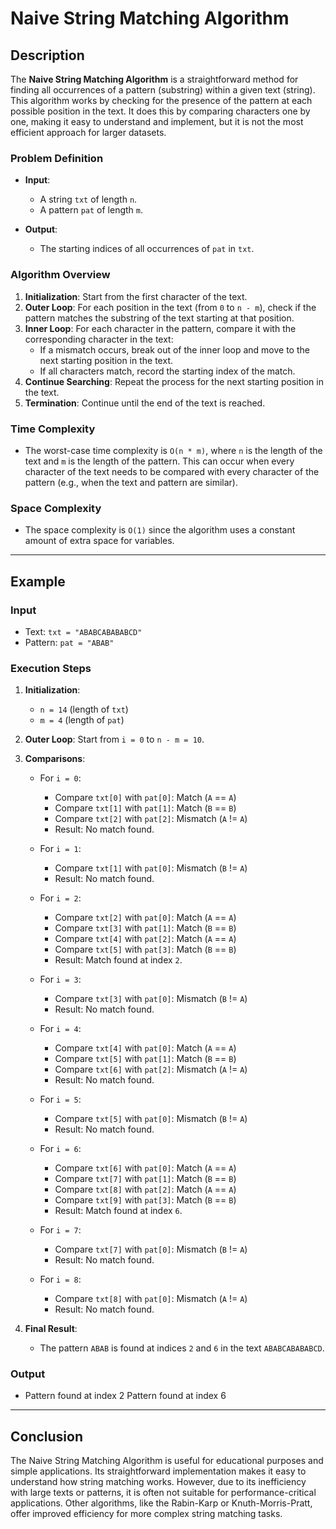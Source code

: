 # Naive String Matching Algorithm

## Description

The **Naive String Matching Algorithm** is a straightforward method for finding all occurrences of a pattern (substring) within a given text (string). This algorithm works by checking for the presence of the pattern at each possible position in the text. It does this by comparing characters one by one, making it easy to understand and implement, but it is not the most efficient approach for larger datasets.

### Problem Definition

- **Input**:
  - A string `txt` of length `n`.
  - A pattern `pat` of length `m`.
  
- **Output**:
  - The starting indices of all occurrences of `pat` in `txt`.

### Algorithm Overview

1. **Initialization**: Start from the first character of the text.
2. **Outer Loop**: For each position in the text (from `0` to `n - m`), check if the pattern matches the substring of the text starting at that position.
3. **Inner Loop**: For each character in the pattern, compare it with the corresponding character in the text:
   - If a mismatch occurs, break out of the inner loop and move to the next starting position in the text.
   - If all characters match, record the starting index of the match.
4. **Continue Searching**: Repeat the process for the next starting position in the text.
5. **Termination**: Continue until the end of the text is reached.

### Time Complexity

- The worst-case time complexity is `O(n * m)`, where `n` is the length of the text and `m` is the length of the pattern. This can occur when every character of the text needs to be compared with every character of the pattern (e.g., when the text and pattern are similar).

### Space Complexity

- The space complexity is `O(1)` since the algorithm uses a constant amount of extra space for variables.

---

## Example

### Input
- Text: `txt = "ABABCABABABCD"`
- Pattern: `pat = "ABAB"`

### Execution Steps

1. **Initialization**: 
   - `n = 14` (length of `txt`)
   - `m = 4` (length of `pat`)

2. **Outer Loop**: Start from `i = 0` to `n - m = 10`.

3. **Comparisons**:
   - For `i = 0`: 
     - Compare `txt[0]` with `pat[0]`: Match (`A` == `A`)
     - Compare `txt[1]` with `pat[1]`: Match (`B` == `B`)
     - Compare `txt[2]` with `pat[2]`: Mismatch (`A` != `A`)
     - Result: No match found.

   - For `i = 1`: 
     - Compare `txt[1]` with `pat[0]`: Mismatch (`B` != `A`)
     - Result: No match found.

   - For `i = 2`: 
     - Compare `txt[2]` with `pat[0]`: Match (`A` == `A`)
     - Compare `txt[3]` with `pat[1]`: Match (`B` == `B`)
     - Compare `txt[4]` with `pat[2]`: Match (`A` == `A`)
     - Compare `txt[5]` with `pat[3]`: Match (`B` == `B`)
     - Result: Match found at index `2`.

   - For `i = 3`: 
     - Compare `txt[3]` with `pat[0]`: Mismatch (`B` != `A`)
     - Result: No match found.

   - For `i = 4`: 
     - Compare `txt[4]` with `pat[0]`: Match (`A` == `A`)
     - Compare `txt[5]` with `pat[1]`: Match (`B` == `B`)
     - Compare `txt[6]` with `pat[2]`: Mismatch (`A` != `A`)
     - Result: No match found.

   - For `i = 5`: 
     - Compare `txt[5]` with `pat[0]`: Mismatch (`B` != `A`)
     - Result: No match found.

   - For `i = 6`: 
     - Compare `txt[6]` with `pat[0]`: Match (`A` == `A`)
     - Compare `txt[7]` with `pat[1]`: Match (`B` == `B`)
     - Compare `txt[8]` with `pat[2]`: Match (`A` == `A`)
     - Compare `txt[9]` with `pat[3]`: Match (`B` == `B`)
     - Result: Match found at index `6`.

   - For `i = 7`: 
     - Compare `txt[7]` with `pat[0]`: Mismatch (`B` != `A`)
     - Result: No match found.

   - For `i = 8`: 
     - Compare `txt[8]` with `pat[0]`: Mismatch (`A` != `A`)
     - Result: No match found.

4. **Final Result**:
   - The pattern `ABAB` is found at indices `2` and `6` in the text `ABABCABABABCD`.

### Output
   - Pattern found at index 2 Pattern found at index 6


---

## Conclusion

The Naive String Matching Algorithm is useful for educational purposes and simple applications. Its straightforward implementation makes it easy to understand how string matching works. However, due to its inefficiency with large texts or patterns, it is often not suitable for performance-critical applications. Other algorithms, like the Rabin-Karp or Knuth-Morris-Pratt, offer improved efficiency for more complex string matching tasks.
